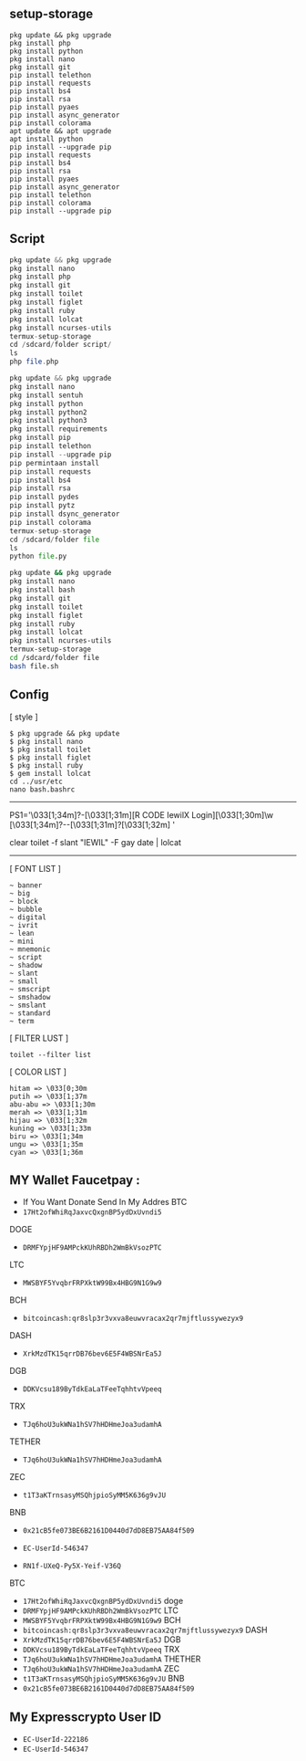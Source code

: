 ## setup-storage
~~~
pkg update && pkg upgrade
pkg install php
pkg install python
pkg install nano
pkg install git
pip install telethon
pip install requests
pip install bs4
pip install rsa
pip install pyaes
pip install async_generator
pip install colorama
apt update && apt upgrade
apt install python
pip install --upgrade pip
pip install requests
pip install bs4
pip install rsa
pip install pyaes
pip install async_generator
pip install telethon
pip install colorama
pip install --upgrade pip
~~~

## Script
~~~php
pkg update && pkg upgrade
pkg install nano
pkg install php
pkg install git 
pkg install toilet
pkg install figlet
pkg install ruby
pkg install lolcat
pkg install ncurses-utils
termux-setup-storage
cd /sdcard/folder script/
ls
php file.php
~~~

~~~Python
pkg update && pkg upgrade
pkg install nano
pkg install sentuh
pkg install python
pkg install python2
pkg install python3
pkg install requirements
pkg install pip
pip install telethon
pip install --upgrade pip
pip permintaan install
pip install requests
pip install bs4
pip install rsa
pip install pydes
pip install pytz
pip install dsync_generator
pip install colorama
termux-setup-storage
cd /sdcard/folder file
ls
python file.py
~~~

~~~bash
pkg update && pkg upgrade
pkg install nano
pkg install bash
pkg install git 
pkg install toilet
pkg install figlet
pkg install ruby
pkg install lolcat
pkg install ncurses-utils
termux-setup-storage
cd /sdcard/folder file
bash file.sh
~~~

## Config
[ style ]
~~~
$ pkg upgrade && pkg update
$ pkg install nano
$ pkg install toilet
$ pkg install figlet
$ pkg install ruby
$ gem install lolcat
cd ../usr/etc
nano bash.bashrc
~~~
***
PS1='\033[1;34m\]?-\[\033[1;31m\][R CODE IewilX Login]\[\033[1;30m\]\w
\[\033[1;34m\]?--\[\033[1;31m\]?\[\033[1;32m\] '

clear
toilet -f slant "IEWIL" -F gay
date | lolcat
***

[ FONT LIST ]
~~~
~ banner
~ big
~ block
~ bubble
~ digital
~ ivrit
~ lean
~ mini
~ mnemonic
~ script
~ shadow
~ slant
~ small
~ smscript
~ smshadow
~ smslant
~ standard
~ term
~~~
[ FILTER LUST ]
~~~
toilet --filter list
~~~
[ COLOR LIST ]
~~~
hitam => \033[0;30m
putih => \033[1;37m
abu-abu => \033[1;30m
merah => \033[1;31m
hijau => \033[1;32m
kuning => \033[1;33m
biru => \033[1;34m
ungu => \033[1;35m
cyan => \033[1;36m
~~~

## MY Wallet Faucetpay :
* If You Want Donate Send In My Addres
BTC
* `17Ht2ofWhiRqJaxvcQxgnBP5ydDxUvndi5`

DOGE
* `DRMFYpjHF9AMPckKUhRBDh2WmBkVsozPTC`

LTC
* `MWSBYF5YvqbrFRPXktW99Bx4HBG9N1G9w9`

BCH
* `bitcoincash:qr8slp3r3vxva8euwvracax2qr7mjftlussywezyx9`

DASH
* `XrkMzdTK15qrrDB76bev6E5F4WBSNrEa5J`

DGB
* `DDKVcsu189ByTdkEaLaTFeeTqhhtvVpeeq`

TRX
* `TJq6hoU3ukWNa1hSV7hHDHmeJoa3udamhA`

TETHER
* `TJq6hoU3ukWNa1hSV7hHDHmeJoa3udamhA`

ZEC
* `t1T3aKTrnsasyMSQhjpioSyMM5K636g9vJU`

BNB
* `0x21cB5fe073BE6B2161D0440d7dD8EB75AA84f509`

* `EC-UserId-546347`

* `RN1f-UXeQ-Py5X-Yeif-V36Q`

BTC
* `17Ht2ofWhiRqJaxvcQxgnBP5ydDxUvndi5`
doge
* `DRMFYpjHF9AMPckKUhRBDh2WmBkVsozPTC`
LTC
* `MWSBYF5YvqbrFRPXktW99Bx4HBG9N1G9w9`
BCH
* `bitcoincash:qr8slp3r3vxva8euwvracax2qr7mjftlussywezyx9`
DASH
* `XrkMzdTK15qrrDB76bev6E5F4WBSNrEa5J`
DGB
* `DDKVcsu189ByTdkEaLaTFeeTqhhtvVpeeq`
TRX
* `TJq6hoU3ukWNa1hSV7hHDHmeJoa3udamhA`
THETHER
* `TJq6hoU3ukWNa1hSV7hHDHmeJoa3udamhA`
ZEC
* `t1T3aKTrnsasyMSQhjpioSyMM5K636g9vJU`
BNB
* `0x21cB5fe073BE6B2161D0440d7dD8EB75AA84f509`

## My Expresscrypto User ID
* `EC-UserId-222186`
* `EC-UserId-546347`
